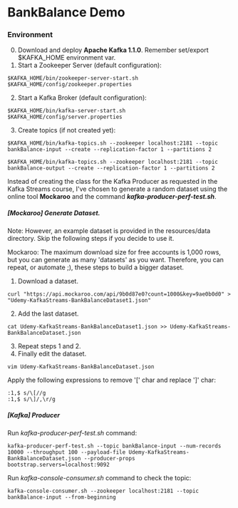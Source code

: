 # BankBalance Demo

### Environment

0) Download and deploy **Apache Kafka 1.1.0**. Remember set/export $KAFKA_HOME environment var.
1) Start a Zookeeper Server (default configuration):
```
$KAFKA_HOME/bin/zookeeper-server-start.sh $KAFKA_HOME/config/zookeeper.properties
```
2) Start a Kafka Broker (default configuration):
```
$KAFKA_HOME/bin/kafka-server-start.sh $KAFKA_HOME/config/server.properties
```
3) Create topics (if not created yet):
```
$KAFKA_HOME/bin/kafka-topics.sh --zookeeper localhost:2181 --topic bankBalance-input --create --replication-factor 1 --partitions 2

$KAFKA_HOME/bin/kafka-topics.sh --zookeeper localhost:2181 --topic bankBalance-output --create --replication-factor 1 --partitions 2
```
Instead of creating the class for the Kafka Producer as requested in the Kafka Streams course, I've chosen to generate a random dataset using the online tool **Mockaroo** and the command ***kafka-producer-perf-test.sh***.
##### [Mockaroo] Generate Dataset.
Note: However, an example dataset is provided in the resources/data directory. Skip the following steps if you decide to use it.

Mockaroo: The maximum download size for free accounts is 1,000 rows, but you can generate as many 'datasets' as you want. Therefore, you can repeat, or automate ;), these steps to build a bigger dataset.
1) Download a dataset.
```
curl "https://api.mockaroo.com/api/9b0d87e0?count=1000&key=9ae0b0d0" > "Udemy-KafkaStreams-BankBalanceDataset1.json"
```
2) Add the last dataset.
``` 
cat Udemy-KafkaStreams-BankBalanceDataset1.json >> Udemy-KafkaStreams-BankBalanceDataset.json
```
3) Repeat steps 1 and 2.
4) Finally edit the dataset.
```
vim Udemy-KafkaStreams-BankBalanceDataset.json
```
Apply the following expressions to remove '\[' char and replace ']' char:
```
:1,$ s/\[//g
:1,$ s/\]/,\r/g
```
##### [Kafka] Producer
Run *kafka-producer-perf-test.sh* command:
``` 
kafka-producer-perf-test.sh --topic bankBalance-input --num-records 10000 --throughput 100 --payload-file Udemy-KafkaStreams-BankBalanceDataset.json --producer-props bootstrap.servers=localhost:9092
```
Run *kafka-console-consumer.sh* command to check the topic:
```
kafka-console-consumer.sh --zookeeper localhost:2181 --topic bankBalance-input --from-beginning
```